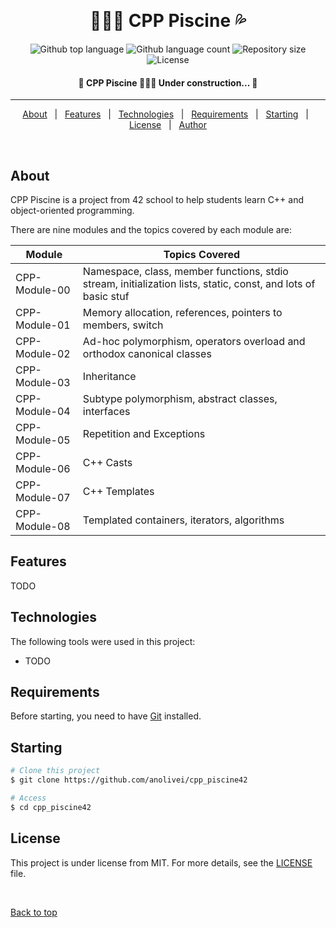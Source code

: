 <div align="center" id="top"> 

  &#xa0;

</div>

<h1 align="center"> 🏊🏻‍♀️ CPP Piscine 💦</h1>

<p align="center">
  <img alt="Github top language" src="https://img.shields.io/github/languages/top/anolivei/cpp_piscine42?color=2596be">

  <img alt="Github language count" src="https://img.shields.io/github/languages/count/anolivei/cpp_piscine42?color=2596be">

  <img alt="Repository size" src="https://img.shields.io/github/repo-size/anolivei/cpp_piscine42?color=2596be">

  <img alt="License" src="https://img.shields.io/github/license/anolivei/cpp_piscine42?color=2596be">

</p>



<h4 align="center"> 
	🚧  CPP Piscine 🏊🏻‍♀️ Under construction...  🚧
</h4> 

<hr>

<p align="center">
  <a href="about">About</a> &#xa0; | &#xa0; 
  <a href="features">Features</a> &#xa0; | &#xa0;
  <a href="technologies">Technologies</a> &#xa0; | &#xa0;
  <a href="requirements">Requirements</a> &#xa0; | &#xa0;
  <a href="starting">Starting</a> &#xa0; | &#xa0;
  <a href="license">License</a> &#xa0; | &#xa0;
  <a href="https://github.com/anolivei" target="_blank">Author</a>
</p>

<br>

## About ##

CPP Piscine is a project from 42 school to help students learn C++ and object-oriented programming.

There are nine modules and the topics covered by each module are:

|     Module    |                                                 Topics Covered                                                |
| --------------| ------------------------------------------------------------------------------------------------------------- |
| CPP-Module-00 | Namespace, class, member functions, stdio stream, initialization lists, static, const, and lots of basic stuf |
| CPP-Module-01 | Memory allocation, references, pointers to members, switch | |
| CPP-Module-02 | Ad-hoc polymorphism, operators overload and orthodox canonical classes |
| CPP-Module-03 | Inheritance |
| CPP-Module-04 | Subtype polymorphism, abstract classes, interfaces |
| CPP-Module-05 | Repetition and Exceptions |
| CPP-Module-06 | C++ Casts |
| CPP-Module-07 | C++ Templates |
| CPP-Module-08 | Templated containers, iterators, algorithms |

## Features ##

TODO

## Technologies ##

The following tools were used in this project:

- TODO

## Requirements ##

Before starting, you need to have [Git](https://git-scm.com) installed.

## Starting ##

```bash
# Clone this project
$ git clone https://github.com/anolivei/cpp_piscine42

# Access
$ cd cpp_piscine42

```

## License ##

This project is under license from MIT. For more details, see the [LICENSE](LICENSE.md) file.


&#xa0;

<a href="#top">Back to top</a>
